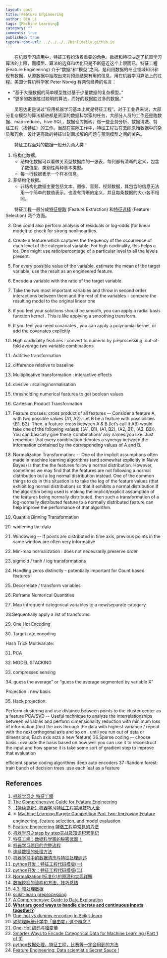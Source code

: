```yaml
---
layout: post
title: Feature Engineering
author: Bin Li
tags: [Machine Learning]
category: ""
comments: true
published: true
typora-root-url: ../../../../binlidaily.github.io
---
```


　　在机器学习应用中，特征工程扮演着重要的角色。数据和特征决定了机器学习算法的上限，而模型、算法的选择和优化只是不断逼近这个上限而已。特征工程 (Feature Engineering) 介于“数据”和“模型”之间，是利用数据的专业领域知识和现有数据，从源数据中抽取出来对预测结果有用的信息，用在机器学习算法上的过程。美国计算机科学家 Peter Norvig 有两句经典的名言：

* “基于大量数据的简单模型胜过基于少量数据的复杂模型。”
* “更多的数据胜过聪明的算法，而好的数据胜过多的数据。”

　　吴恩达更是说过“应用机器学习基本上就是特征工程”。对于工业界来说，大部分复杂模型的算法精进都是资深的数据科学家的任务，大部分人员的工作还是跑数据、map-reduce，hive SQL，数据仓库搬砖，做一些业务分析、数据清洗、特征工程（找特征）的工作。当然在实际工作中，特征工程旨在去除原始数据中的杂质和冗余，设计更高效的特征以刻画求解的问题与预测模型之间的关系。

　　特征工程面对的数据一般分为两大类：
1. 结构化数据。
    * 结构化数据可以看做关系型数据库的一张表，每列都有清晰的定义，包含了数值型、类别性两种基本类型。
    * 每一行数据表示一个样本信息。
2. 非结构化数据。
    * 非结构化数据主要包括文本、图像、音频、视频数据，其包含的信息无法用一个简单的数值表示，也没有清晰的定义，并且每条数据的大小各不相同。


　　特征工程一般分成[特征提取](https://binlidaily.github.io/2019-06-13-feature-extraction/) (Feature Extraction) 和[特征选择](https://binlidaily.github.io/2018-10-25-feature-selection/) (Feature Selection) 两个方面。



3. One could also perform analysis of residuals or log-odds (for linear model) to check for strong nonlinearities.

4. Create a feature which captures the frequency of the occurrence of each level of the categorical variable. For high cardinality, this helps a lot. One might use ratio/percentage of a particular level to all the levels present.

5. For every possible value of the variable, estimate the mean of the target variable; use the result as an engineered feature.

6. Encode a variable with the ratio of the target variable.

7. Take the two most important variables and throw in second order interactions between them and the rest of the variables - compare the resulting model to the original linear one

8. if you feel your solutions should be smooth, you can apply a radial basis function kernel .  This is like applying a smoothing transform.  

9. If you feel you need covariates , you can apply a polynomial kernel, or add the covariates explicitly

10. High cardinality features : convert to numeric by preprocessing: out-of-fold average two variable combinations

11. Additive transformation

12. difference relative to baseline

13. Multiplicative transformation : interactive effects

14. divisive : scaling/normalisation

15. thresholding numerical features to get boolean values

16. Cartesian Product Transformation

17. Feature crosses: cross product of all features -- Consider a feature A, with two possible values {A1, A2}. Let B be a feature with possibilities {B1, B2}. Then, a feature-cross between A & B (let’s call it AB) would take one of the following values: {(A1, B1), (A1, B2), (A2, B1), (A2, B2)}. You can basically give these ‘combinations’ any names you like. Just remember that every combination denotes a synergy between the information contained by the corresponding values of A and B.

18. Normalization Transformation: -- One of the implicit assumptions often made in machine learning algorithms (and somewhat explicitly in Naive Bayes) is that the the features follow a normal distribution. However, sometimes we may find that the features are not following a normal distribution but a log normal distribution instead. One of the common things to do in this situation is to take the log of the feature values (that exhibit log normal distribution) so that it exhibits a normal distribution.If the algorithm being used is making the implicit/explicit assumption of the features being normally distributed, then such a transformation of a log-normally distributed feature to a normally distributed feature can help improve the performance of that algorithm.

19. Quantile Binning Transformation

20. whitening the data

21. Windowing -- If points are distributed in time axis, previous points in the same window are often very informative

22. Min-max normalization : does not necessarily preserve order

23. sigmoid / tanh / log transformations

24. Handling zeros distinctly – potentially important for Count based features

25. Decorrelate / transform variables

26. Reframe Numerical Quantities

27. Map infrequent categorical variables to a new/separate category.

28.Sequentially apply a list of transforms.

29. One Hot Encoding

30. Target rate encoding

Hash Trick Multivariate:

31. PCA

32. MODEL STACKING

33. compressed sensing

34..guess the average” or “guess the average segmented by variable X”

Projection : new basis

35. Hack projection:

Perform clustering and use distance between points to the cluster center as a feature
PCA/SVD -- Useful technique to analyze the interrelationships between variables and perform dimensionality reduction with minimum loss of information (find the axis through the data with highest variance / repeat with the next orthogonal axis and so on , until you run out of data or dimensions; Each axis acts a new feature)
36.Sparse coding -- choose basis : evaluate the basis  based on how well  you can use it to reconstruct the input and how sparse it is take some sort of gradient step to improve that evaluation

efficient sparse coding algorithms
deep auto encoders
37 :Random forest: train bunch of decision trees :use each leaf as a feature

## References
1. [机器学习之 特征工程](https://juejin.im/post/5b569edff265da0f7b2f6c65)
2. [The Comprehensive Guide for Feature Engineering](https://adataanalyst.com/machine-learning/comprehensive-guide-feature-engineering/)
3. [【持续更新】机器学习特征工程实用技巧大全](https://zhuanlan.zhihu.com/p/26444240)
4. ✳️ [Machine Learning Kaggle Competition Part Two: Improving Feature engineering, feature selection, and model evaluation](https://towardsdatascience.com/machine-learning-kaggle-competition-part-two-improving-e5b4d61ab4b8)
5. [Feature Engineering 特徵工程中常見的方法](https://vinta.ws/code/feature-engineering.html)
6. [机器学习之step by step实战及知识积累笔记](https://www.cnblogs.com/kidsitcn/p/9176602.html)
7. [特征工程：数据科学家的秘密武器！](https://yq.aliyun.com/articles/82611)
8. [机器学习项目的完整流程](https://blog.csdn.net/qq_24831889/article/details/83241104#53_badcase_186)
9. [连续数据的处理方法](https://www.leiphone.com/news/201801/T9JlyTOAMxFZvWly.html)
10. [机器学习中的数据清洗与特征处理综述](https://tech.meituan.com/2015/02/10/machinelearning-data-feature-process.html)
11. [python开发：特征工程代码模版(一)](http://shataowei.com/2017/12/01/python%E5%BC%80%E5%8F%91%EF%BC%9A%E7%89%B9%E5%BE%81%E5%B7%A5%E7%A8%8B%E4%BB%A3%E7%A0%81%E6%A8%A1%E7%89%88-%E4%B8%80/)
12. [python开发：特征工程代码模版(二)](http://shataowei.com/2017/12/01/python%E5%BC%80%E5%8F%91%EF%BC%9A%E7%89%B9%E5%BE%81%E5%B7%A5%E7%A8%8B%E4%BB%A3%E7%A0%81%E6%A8%A1%E7%89%88-%E4%BA%8C/)
13. [Normalization(标准化)的原理和实现详解](http://www.dongdongbai.com/index.php/2017/12/11/97/)
14. [数据挖掘的流程和方法、技巧总结](https://zhuanlan.zhihu.com/p/33429338)
15. [4.3. 预处理数据](http://doc.codingdict.com/sklearn/59/)
16. [scikit-learn preprocessing](https://scikit-learn.org/stable/modules/preprocessing.html)
17. [A Comprehensive Guide to Data Exploration](https://www.analyticsvidhya.com/blog/2016/01/guide-data-exploration/)
18. [**What are good ways to handle discrete and continuous inputs together?**](https://www.quora.com/What-are-good-ways-to-handle-discrete-and-continuous-inputs-together)
19. [One-hot vs dummy encoding in Scikit-learn](https://stats.stackexchange.com/questions/224051/one-hot-vs-dummy-encoding-in-scikit-learn)
20. [如何理解统计学中「自由度」这个概念？](https://www.zhihu.com/question/20983193)
21. [One-Hot 编码与哑变量](http://www.jiehuozhe.com/article/3)
22. [Smarter Ways to Encode Categorical Data for Machine Learning (Part 1 of 3)](https://towardsdatascience.com/smarter-ways-to-encode-categorical-data-for-machine-learning-part-1-of-3-6dca2f71b159)
23. [python数据处理，特征工程，比赛等一定会用到的方法](https://www.twblogs.net/a/5b8364342b71776c51e2d0b2/zh-cn)
24. [Feature Engineering: Data scientist's Secret Sauce !](https://www.linkedin.com/pulse/feature-engineering-data-scientists-secret-sauce-ashish-kumar)